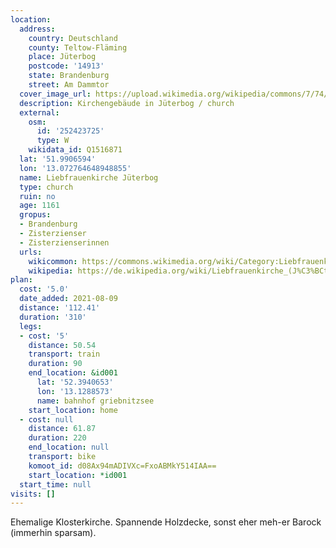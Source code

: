 ```yaml
---
location:
  address:
    country: Deutschland
    county: Teltow-Fläming
    place: Jüterbog
    postcode: '14913'
    state: Brandenburg
    street: Am Dammtor
  cover_image_url: https://upload.wikimedia.org/wikipedia/commons/7/74/Liebfrauenkirche_J%C3%BCterbog_Schlossstrasse-2.jpg
  description: Kirchengebäude in Jüterbog / church
  external:
    osm:
      id: '252423725'
      type: W
    wikidata_id: Q1516871
  lat: '51.9906594'
  lon: '13.072764648948855'
  name: Liebfrauenkirche Jüterbog
  type: church
  ruin: no
  age: 1161
  gropus:
  - Brandenburg
  - Zisterzienser
  - Zisterzienserinnen
  urls:
    wikicommon: https://commons.wikimedia.org/wiki/Category:Liebfrauenkirche_(J%C3%BCterbog)
    wikipedia: https://de.wikipedia.org/wiki/Liebfrauenkirche_(J%C3%BCterbog)
plan:
  cost: '5.0'
  date_added: 2021-08-09
  distance: '112.41'
  duration: '310'
  legs:
  - cost: '5'
    distance: 50.54
    transport: train
    duration: 90
    end_location: &id001
      lat: '52.3940653'
      lon: '13.1288573'
      name: bahnhof griebnitzsee
    start_location: home
  - cost: null
    distance: 61.87
    duration: 220
    end_location: null
    transport: bike
    komoot_id: d08Ax94mADIVXc=FxoABMkY514IAA==
    start_location: *id001
  start_time: null
visits: []
---
```


Ehemalige Klosterkirche. Spannende Holzdecke, sonst eher meh-er Barock (immerhin sparsam).
